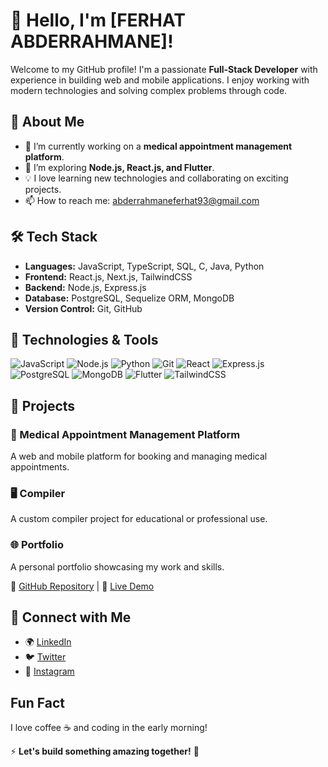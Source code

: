 # 👋 Hello, I'm [FERHAT ABDERRAHMANE]!

Welcome to my GitHub profile! I'm a passionate **Full-Stack Developer** with experience in building web and mobile applications. I enjoy working with modern technologies and solving complex problems through code.

## 🚀 About Me

- 🔭 I’m currently working on a **medical appointment management platform**.
- 🌱 I’m exploring **Node.js, React.js, and Flutter**.
- 💡 I love learning new technologies and collaborating on exciting projects.
- 📫 How to reach me: [abderrahmaneferhat93@gmail.com](mailto:abderrahmaneferhat93@gmail.com)

## 🛠️ Tech Stack

- **Languages:** JavaScript, TypeScript, SQL, C, Java, Python
- **Frontend:** React.js, Next.js, TailwindCSS
- **Backend:** Node.js, Express.js
- **Database:** PostgreSQL, Sequelize ORM, MongoDB
- **Version Control:** Git, GitHub

## 🔧 Technologies & Tools

![JavaScript](https://img.shields.io/badge/JavaScript-F7DF1E?style=for-the-badge&logo=javascript&logoColor=black)
![Node.js](https://img.shields.io/badge/Node.js-339933?style=for-the-badge&logo=node.js&logoColor=white)
![Python](https://img.shields.io/badge/Python-3776AB?style=for-the-badge&logo=python&logoColor=white)
![Git](https://img.shields.io/badge/Git-F05032?style=for-the-badge&logo=git&logoColor=white)
![React](https://img.shields.io/badge/React-20232A?style=for-the-badge&logo=react&logoColor=61DAFB)
![Express.js](https://img.shields.io/badge/Express.js-000000?style=for-the-badge&logo=express&logoColor=white)
![PostgreSQL](https://img.shields.io/badge/PostgreSQL-316192?style=for-the-badge&logo=postgresql&logoColor=white)
![MongoDB](https://img.shields.io/badge/MongoDB-4EA94B?style=for-the-badge&logo=mongodb&logoColor=white)
![Flutter](https://img.shields.io/badge/Flutter-02569B?style=for-the-badge&logo=flutter&logoColor=white)
![TailwindCSS](https://img.shields.io/badge/Tailwind_CSS-38B2AC?style=for-the-badge&logo=tailwind-css&logoColor=white)

## 📌 Projects

### 🏥 Medical Appointment Management Platform
A web and mobile platform for booking and managing medical appointments.

### 🖥️ Compiler
A custom compiler project for educational or professional use.

### 🌐 Portfolio
A personal portfolio showcasing my work and skills.

🔗 [GitHub Repository](#) | 🚀 [Live Demo](#)

## 📢 Connect with Me

- 🌍 [LinkedIn](#)
- 🐦 [Twitter](#)
- 📸 [Instagram](#)

## Fun Fact

I love coffee ☕ and coding in the early morning! 

⚡ **Let's build something amazing together!** 🚀
